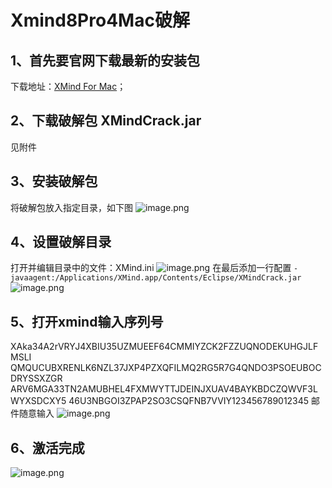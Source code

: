 # Xmind8Pro4Mac破解
## 1、首先要官网下载最新的安装包 
下载地址：[XMind For Mac](https://www.xmind.cn/download/mac/)；
## 2、下载破解包 XMindCrack.jar
见附件
## 3、安装破解包
将破解包放入指定目录，如下图
![image.png](https://ata2-img.cn-hangzhou.oss-pub.aliyun-inc.com/4362a940d0615d4f4f88337fbdac7da8.png)
## 4、设置破解目录
打开并编辑目录中的文件：XMind.ini
![image.png](https://ata2-img.cn-hangzhou.oss-pub.aliyun-inc.com/3bae963b84d8d8ea4650fc6f2655448e.png)
在最后添加一行配置
`-javaagent:/Applications/XMind.app/Contents/Eclipse/XMindCrack.jar`
![image.png](https://ata2-img.cn-hangzhou.oss-pub.aliyun-inc.com/ce7cfe93b461891f0fe6ed15e4959cf3.png)
## 5、打开xmind输入序列号
XAka34A2rVRYJ4XBIU35UZMUEEF64CMMIYZCK2FZZUQNODEKUHGJLFMSLI QMQUCUBXRENLK6NZL37JXP4PZXQFILMQ2RG5R7G4QNDO3PSOEUBOCDRYSSXZGR ARV6MGA33TN2AMUBHEL4FXMWYTTJDEINJXUAV4BAYKBDCZQWVF3LWYXSDCXY5 46U3NBGOI3ZPAP2SO3CSQFNB7VVIY123456789012345
邮件随意输入
![image.png](https://ata2-img.cn-hangzhou.oss-pub.aliyun-inc.com/4780c6f600b12b2d2296d1ea8fffeea8.png)
## 6、激活完成
![image.png](https://ata2-img.cn-hangzhou.oss-pub.aliyun-inc.com/47908d2b11f1c51a0eca7ca531c738d5.png)
